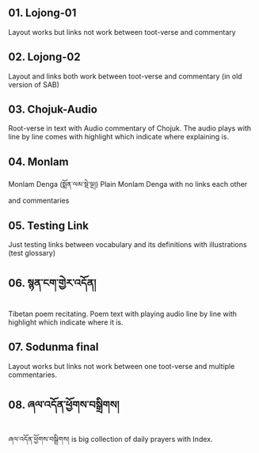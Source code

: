## 01. Lojong-01
Layout works but links not work between toot-verse and commentary
## 02. Lojong-02
Layout and links  both work between toot-verse and commentary (in old version of SAB)
## 03. Chojuk-Audio
Root-verse in text with Audio commentary of Chojuk. The audio plays with line by line comes with highlight which indicate where explaining is.
## 04. Monlam
Monlam Denga (སྨོན་ལམ་སྡེ་ལྔ།) Plain Monlam Denga with no links each other and commentaries
## 05. Testing Link
Just testing links between vocabulary and its definitions with illustrations (test glossary)
## 06. སྙན་ངག་གྱེར་འདོན།
Tibetan poem recitating. Poem text with playing audio line by line with highlight which indicate where it is.
## 07. Sodunma final
Layout works but links not work between one toot-verse and multiple commentaries.
## 08. ཞལ་འདོན་ཕྱོགས་བསྒྲིགས།
ཞལ་འདོན་ཕྱོགས་བསྒྲིགས། is big collection of daily prayers with Index.
